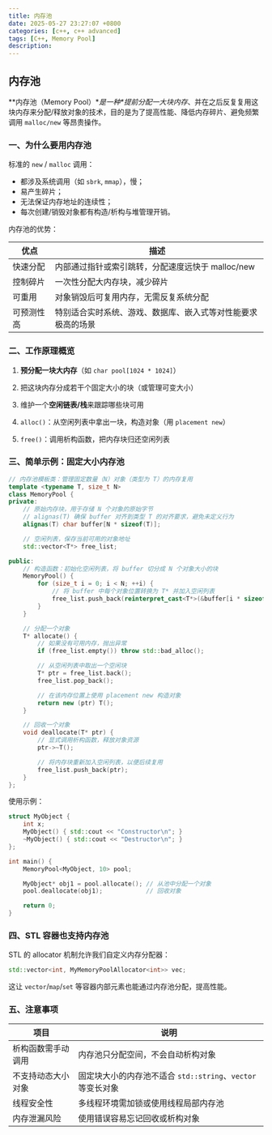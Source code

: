 ```yaml
---
title: 内存池
date: 2025-05-27 23:27:07 +0800
categories: [c++, c++ advanced]
tags: [C++, Memory Pool]
description: 
---
```

## 内存池

**内存池（Memory Pool）\**是一种\**提前分配一大块内存**、并在之后反复复用这块内存来分配/释放对象的技术，目的是为了提高性能、降低内存碎片、避免频繁调用 `malloc/new` 等昂贵操作。

### 一、为什么要用内存池

标准的 `new` / `malloc` 调用：

- 都涉及系统调用（如 `sbrk`, `mmap`），慢；
- 易产生碎片；
- 无法保证内存地址的连续性；
- 每次创建/销毁对象都有构造/析构与堆管理开销。

内存池的优势：

| 优点       | 描述                                                         |
| ---------- | ------------------------------------------------------------ |
| 快速分配   | 内部通过指针或索引跳转，分配速度远快于 malloc/new            |
| 控制碎片   | 一次性分配大内存块，减少碎片                                 |
| 可重用     | 对象销毁后可复用内存，无需反复系统分配                       |
| 可预测性高 | 特别适合实时系统、游戏、数据库、嵌入式等对性能要求极高的场景 |

### 二、工作原理概览

1. **预分配一块大内存**（如 `char pool[1024 * 1024]`）

2. 把这块内存分成若干个固定大小的块（或管理可变大小）

3. 维护一个**空闲链表/栈**来跟踪哪些块可用

4. `alloc()`：从空闲列表中拿出一块，构造对象（用 `placement new`）

5. `free()`：调用析构函数，把内存块归还空闲列表

### 三、简单示例：固定大小内存池

```cpp
// 内存池模板类：管理固定数量（N）对象（类型为 T）的内存复用
template <typename T, size_t N>
class MemoryPool {
private:
    // 原始内存块，用于存储 N 个对象的原始字节
    // alignas(T) 确保 buffer 对齐到类型 T 的对齐要求，避免未定义行为
    alignas(T) char buffer[N * sizeof(T)];

    // 空闲列表，保存当前可用的对象地址
    std::vector<T*> free_list;

public:
    // 构造函数：初始化空闲列表，将 buffer 切分成 N 个对象大小的块
    MemoryPool() {
        for (size_t i = 0; i < N; ++i) {
            // 将 buffer 中每个对象位置转换为 T* 并加入空闲列表
            free_list.push_back(reinterpret_cast<T*>(&buffer[i * sizeof(T)]));
        }
    }

    // 分配一个对象
    T* allocate() {
        // 如果没有可用内存，抛出异常
        if (free_list.empty()) throw std::bad_alloc();

        // 从空闲列表中取出一个空闲块
        T* ptr = free_list.back();
        free_list.pop_back();

        // 在该内存位置上使用 placement new 构造对象
        return new (ptr) T();
    }

    // 回收一个对象
    void deallocate(T* ptr) {
        // 显式调用析构函数，释放对象资源
        ptr->~T();

        // 将内存块重新加入空闲列表，以便后续复用
        free_list.push_back(ptr);
    }
};

```

使用示例：

```cpp
struct MyObject {
    int x;
    MyObject() { std::cout << "Constructor\n"; }
    ~MyObject() { std::cout << "Destructor\n"; }
};

int main() {
    MemoryPool<MyObject, 10> pool;

    MyObject* obj1 = pool.allocate(); // 从池中分配一个对象
    pool.deallocate(obj1);            // 回收对象

    return 0;
}
```

### 四、STL 容器也支持内存池

STL 的 allocator 机制允许我们自定义内存分配器：

```cpp
std::vector<int, MyMemoryPoolAllocator<int>> vec;
```

这让 `vector`/`map`/`set` 等容器内部元素也能通过内存池分配，提高性能。

### 五、注意事项

| 项目               | 说明                                                        |
| ------------------ | ----------------------------------------------------------- |
| 析构函数需手动调用 | 内存池只分配空间，不会自动析构对象                          |
| 不支持动态大小对象 | 固定块大小的内存池不适合 `std::string`、`vector` 等变长对象 |
| 线程安全性         | 多线程环境需加锁或使用线程局部内存池                        |
| 内存泄漏风险       | 使用错误容易忘记回收或析构对象                              |